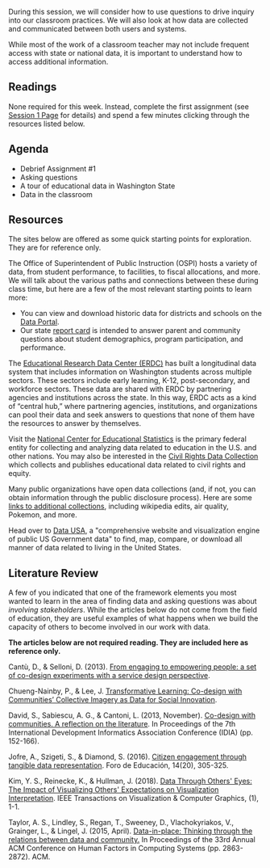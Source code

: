 During this session, we will consider how to use questions to drive inquiry into our classroom practices. We will also look at how data are collected and communicated between both users and systems.

While most of the work of a classroom teacher may not include frequent access with state or national data, it is important to understand how to access additional information.

## Readings ##
None required for this week. Instead, complete the first assignment (see [Session 1 Page](https://github.com/tlricherson/TESC_MIT_Data/blob/master/Session_1.md) for details) and spend a few minutes clicking through the resources listed below.

## Agenda ##
* Debrief Assignment #1
* Asking questions
* A tour of educational data in Washington State
* Data in the classroom

## Resources ##
The sites below are offered as some quick starting points for exploration. They are for reference only. 

The Office of Superintendent of Public Instruction (OSPI) hosts a variety of data, from student performance, to facilities, to fiscal allocations, and more. We will talk about the various paths and connections between these during class time, but here are a few of the most relevant starting points to learn more:
* You can view and download historic data for districts and schools on the [Data Portal](https://www.k12.wa.us/data-reporting/data-portal).
* Our state [report card](https://washingtonstatereportcard.ospi.k12.wa.us/) is intended to answer parent and community questions about student demographics, program participation, and performance.

The [Educational Research Data Center (ERDC)](http://www.erdc.wa.gov/) has built a longitudinal data system that includes information on Washington students across multiple sectors. These sectors include early learning, K-12, post-secondary, and workforce sectors. These data are shared with ERDC by partnering agencies and institutions across the state. In this way, ERDC acts as a kind of “central hub,” where partnering agencies, institutions, and organizations can pool their data and seek answers to questions that none of them have the resources to answer by themselves.

Visit the [National Center for Educational Statistics](https://nces.ed.gov/) is the primary federal entity for collecting and analyzing data related to education in the U.S. and other nations. You may also be interested in the [Civil Rights Data Collection](https://ocrdata.ed.gov/) which collects and publishes educational data related to civil rights and equity.

Many public organizations have open data collections (and, if not, you can obtain information through the public disclosure process). Here are some [links to additional collections](https://docs.google.com/spreadsheets/d/1wZhPLMCHKJvwOkP4juclhjFgqIY8fQFMemwKL2c64vk/edit#gid=0), including wikipedia edits, air quality, Pokemon, and more.

Head over to [Data USA](https://datausa.io/), a "comprehensive website and visualization engine of public US Government data" to find, map, compare, or download all manner of data related to living in the United States.

## Literature Review ##
A few of you indicated that one of the framework elements you most wanted to learn in the area of finding data and asking questions was about *involving stakeholders*. While the articles below do not come from the field of education, they are useful examples of what happens when we build the capacity of others to become involved in our work with data.

**The articles below are not required reading. They are included here as reference only.**

Cantù, D., & Selloni, D. (2013). [From engaging to empowering people: a set of co-design experiments with a service design perspective](http://www.simpact-project.eu/publications/scientific/SelloniCantu_Engagement.pdf).

Chueng-Nainby, P., & Lee, J. [Transformative Learning: Co-design with Communities’ Collective Imagery as Data for Social Innovation](https://s3.amazonaws.com/academia.edu.documents/56284326/DRS_pnainby_jlee_transformativelearning_Final.pdf?AWSAccessKeyId=AKIAIWOWYYGZ2Y53UL3A&Expires=1543877652&Signature=M3GDQSoEN%2F8juSDKD9Ay%2Ftq11sI%3D&response-content-disposition=inline%3B%20filename%3DTransformative_Learning_Co-design_with_C.pdf).

David, S., Sabiescu, A. G., & Cantoni, L. (2013, November). [Co-design with communities. A reflection on the literature](https://www.researchgate.net/profile/Salomao_Cumbula/publication/257998124_Co-design_with_communities_A_reflection_on_the_literature/links/00b7d526926461062e000000.pdf). In Proceedings of the 7th International Development Informatics Association Conference (IDIA) (pp. 152-166).

Jofre, A., Szigeti, S., & Diamond, S. (2016). [Citizen engagement through tangible data representation](http://openresearch.ocadu.ca/id/eprint/1077/1/Jofre_Citizen_2015.pdf). Foro de Educación, 14(20), 305-325.

Kim, Y. S., Reinecke, K., & Hullman, J. (2018). [Data Through Others' Eyes: The Impact of Visualizing Others' Expectations on Visualization Interpretation](http://users.eecs.northwestern.edu/~jhullman/VIS17_Expectations_SocialVis.pdf). IEEE Transactions on Visualization & Computer Graphics, (1), 1-1.

Taylor, A. S., Lindley, S., Regan, T., Sweeney, D., Vlachokyriakos, V., Grainger, L., & Lingel, J. (2015, April). [Data-in-place: Thinking through the relations between data and community.](http://openaccess.city.ac.uk/19126/1/Data%20in%20place%20-%20submitted.pdf) In Proceedings of the 33rd Annual ACM Conference on Human Factors in Computing Systems (pp. 2863-2872). ACM.
